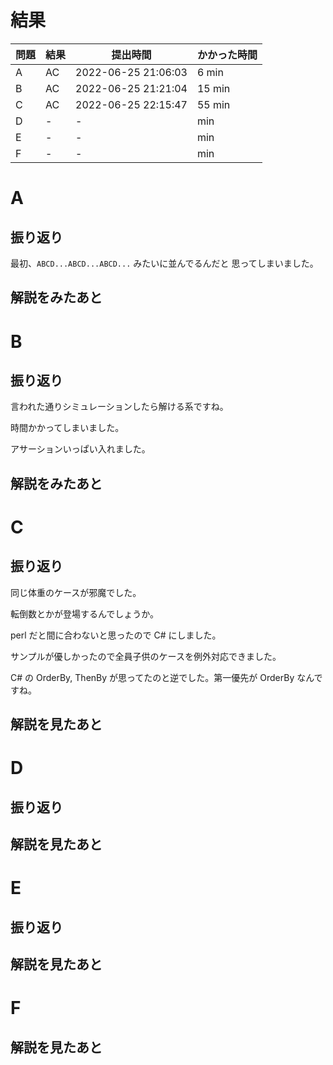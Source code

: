 # 結果

| 問題 | 結果 | 提出時間            | かかった時間 |
|------|------|---------------------|--------------|
| A    | AC   | 2022-06-25 21:06:03 | 6 min        |
| B    | AC   | 2022-06-25 21:21:04 | 15 min       |
| C    | AC   | 2022-06-25 22:15:47 | 55 min       |
| D    | -    | -                   |     min      |
| E    | -    | -                   |     min      |
| F    | -    | -                   |     min      |

# A

## 振り返り

最初、`ABCD...ABCD...ABCD...` みたいに並んでるんだと
思ってしまいました。

## 解説をみたあと

# B

## 振り返り

言われた通りシミュレーションしたら解ける系ですね。

時間かかってしまいました。

アサーションいっぱい入れました。

## 解説をみたあと

# C

## 振り返り

同じ体重のケースが邪魔でした。

転倒数とかが登場するんでしょうか。

perl だと間に合わないと思ったので C# にしました。

サンプルが優しかったので全員子供のケースを例外対応できました。

C# の OrderBy, ThenBy が思ってたのと逆でした。第一優先が OrderBy
なんですね。

## 解説を見たあと

# D

## 振り返り

## 解説を見たあと

# E

## 振り返り

## 解説を見たあと

# F

## 解説を見たあと
